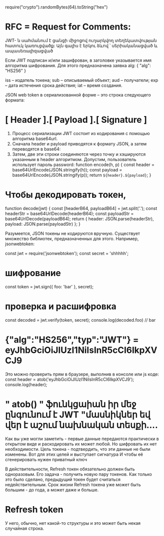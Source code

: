 require("crypto").randomBytes(64).toString("hex")

# RFC = Request for Comments:
JWT- ն սահմանում է ցանցի միջոցով ուղարկվող տեղեկատվության հատուկ կառուցվածք: Այն գալիս է երկու ձևով ՝ սերիականացված և ապասեռալիզացված


Если JWT подписан и/или зашифрован, в заголовке указывается имя алгоритма шифрования. Для этого предназначена заявка alg:
{
   "alg": "HS256"
}

iss – издатель токена;
sub – описываемый объект;
aud – получатели;
exp – дата истечения срока действия;
iat – время создания.

JSON web token в сериализованной форме – это строка следующего формата:

# [ Header ].[ Payload ].[ Signature ]

1. Процесс сериализации JWT состоит из кодирования с помощью алгоритма base64url. 
2. Сначала header и payload приводятся к формату JSON, а затем переводятся в base64:
3. Затем, две эти строки соединяются через точку и хэшируются указанным в header алгоритмом. Допустим, пользователь использует пароль password:
function encode(h, p) {
   const header = base64UrlEncode(JSON.stringify(h));
   const payload = base64UrlEncode(JSON.stringify(p));
   return `${header}.${payload}`;
}

# Чтобы декодировать токен, 
function decode(jwt) {
   const [headerB64, payloadB64] = jwt.split('.');
   const headerStr = base64UrlDecode(headerB64);
   const payloadStr = base64UrlDecode(payloadB64);
   return {
       header: JSON.parse(headerStr),
       payload: JSON.parse(payloadStr)
   };
}

Разумеется, JSON токены не кодируются вручную. Существует множество библиотек, предназначенных для этого. Например, jsonwebtoken:

const jwt = require('jsonwebtoken');
const secret = 'shhhhh';
# шифрование
const token = jwt.sign({ foo: 'bar' }, secret);
#  проверка и расшифровка
const decoded = jwt.verify(token, secret);
console.log(decoded.foo) // bar


# {"alg":"HS256","typ":"JWT"} = eyJhbGciOiJIUzI1NiIsInR5cCI6IkpXVCJ9
Это можно проверить прям в браузере, выполнив в консоле или js коде:
const header = atob('eyJhbGciOiJIUzI1NiIsInR5cCI6IkpXVCJ9');
console.log(header);

 # " atob() " ֆունկցաիան իր մեջ ընգունում է JWT "մասնիկներ եվ վեր է աշում նախնական տեսքի․․․․

 Как вы уже могли заметить - первые данные передаются практически в открытом виде и раскодировать их может любой. Но шифровать их нет необходимости. Цель токена - подтвердить, что эти данные не были изменены. Вот для этих целей и выступает сигнатура И чтобы её сгенерировать нужен приватный ключ

 В действительности, Refresh токен обязательно должен быть одноразовым. Его задача - получить новую пару токенов. Как только это было сделано, предыдущий токен будет считаться недействительным. Срок жизни Refresh токена уже может быть большим - до года, а может даже и больше.

# Refresh token
 У него, обычно, нет какой-то структуры и это может быть некая случайная строка.